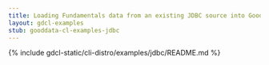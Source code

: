 ```yaml
---
title: Loading Fundamentals data from an existing JDBC source into GoodData
layout: gdcl-examples
stub: gooddata-cl-examples-jdbc
---
```


{% include gdcl-static/cli-distro/examples/jdbc/README.md %}